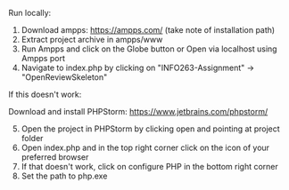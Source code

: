 Run locally:

1. Download ampps: https://ampps.com/ (take note of installation path)
2. Extract project archive in ampps/www
3. Run Ampps and click on the Globe button or Open via localhost using Ampps port
4. Navigate to index.php by clicking on "INFO263-Assignment" -> "OpenReviewSkeleton"

If this doesn't work:

Download and install PHPStorm: https://www.jetbrains.com/phpstorm/

5. Open the project in PHPStorm by clicking open and pointing at project folder
6. Open index.php and in the top right corner click on the icon of your preferred browser
7. If that doesn't work, click on configure PHP in the bottom right corner
8. Set the path to php.exe

